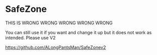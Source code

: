 # SafeZone
THIS IS WRONG WRONG WRONG WRONG WRONG

You can still use it if you want and change it up but it does not work as intended.
Please use V2


https://github.com/ALongPantsMan/SafeZonev2
